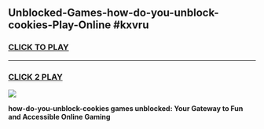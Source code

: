 
## Unblocked-Games-how-do-you-unblock-cookies-Play-Online #kxvru
<h3>
<a href="https://news.freeplayer.one?title=how-do-you-unblock-cookies&ref=3">CLICK TO PLAY</a></h3>
<hr>

<h3>
<a href="https://news.freeplayer.one?title=how-do-you-unblock-cookies&ref=3">CLICK 2 PLAY</a>
  
</h3>

<a href="https://news.freeplayer.one?title=how-do-you-unblock-cookies&ref=3"><img src="https://clearcache.store/games.png"></a>


**how-do-you-unblock-cookies games unblocked: Your Gateway to Fun and Accessible Online Gaming**
